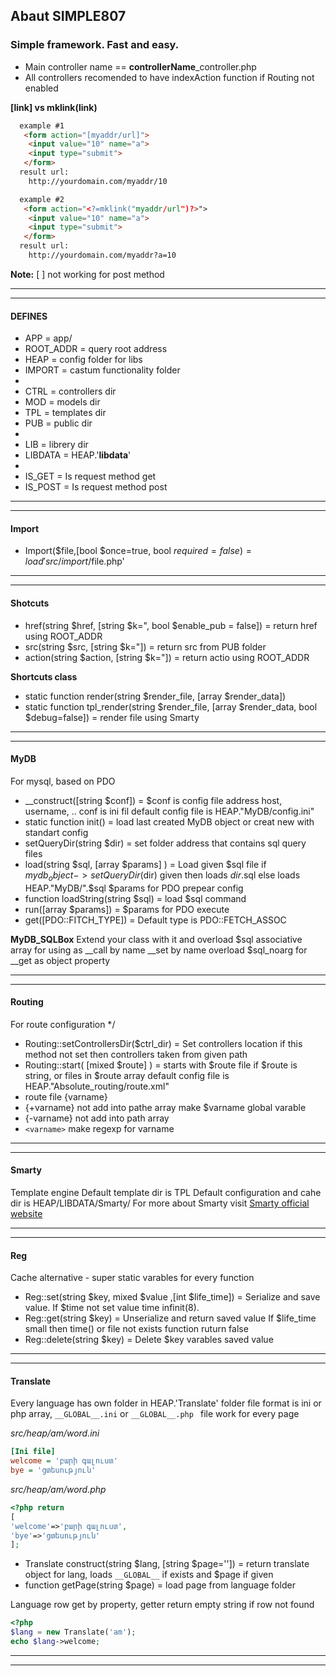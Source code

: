 ## Abaut SIMPLE807 
### Simple framework. Fast and easy.

* Main controller name == **controllerName**_controller.php
* All controllers recomended to have indexAction function if Routing not enabled


**[link] vs mklink(link)**
```html  
  example #1
   <form action="[myaddr/url]">
    <input value="10" name="a">
    <input type="submit">
   </form>
  result url:
    http://yourdomain.com/myaddr/10
```
```html  
  example #2
   <form action="<?=mklink("myaddr/url")?>">
    <input value="10" name="a">
    <input type="submit">
   </form>
  result url:
    http://yourdomain.com/myaddr?a=10
``` 
**Note:** [ ] not working for post method

*****************
*****************

#### DEFINES 
* APP = app/
* ROOT_ADDR = query root address
* HEAP = config folder for libs 
* IMPORT = castum functionality folder
* 
* CTRL = controllers dir
* MOD = models dir
* TPL = templates dir
* PUB = public dir
*
* LIB = librery dir
* LIBDATA = HEAP.'__libdata__'
* 
* IS_GET = Is request method get
* IS_POST = Is request method post

*****************
*****************

#### Import

* Import($file,[bool $once=true, bool $required=false) = load 'src/import/$file.php'    

*****************
*****************

#### Shotcuts
 
* href(string $href, [string $k=", bool $enable_pub = false]) = return href using ROOT_ADDR 
* src(string $src, [string $k="]) = return src from PUB folder
* action(string $action, [string $k="]) = return actio using ROOT_ADDR

**Shortcuts class**

* static function render(string $render_file, [array $render_data]) 
* static function tpl_render(string $render_file, [array $render_data, bool $debug=false]) = render file using Smarty

*****************
*****************

#### MyDB
For mysql, based on PDO

* __construct([string $conf]) = $conf is config file address host, username, .. conf is ini fil default config file is HEAP."MyDB/config.ini"
* static function init() = load last created MyDB object or creat new with standart config
* setQueryDir(string $dir) = set folder address that contains sql query files
* load(string $sql, [array $params] ) = Load given $sql file if $mydb_object->setQueryDir($dir) given then loads $dir.$sql else loads HEAP."MyDB/".$sql $params for PDO prepear config
* function loadString(string $sql) = load $sql command
* run([array $params]) = $params for PDO execute
* get([PDO::FITCH_TYPE]) = Default type is PDO::FETCH_ASSOC 

**MyDB_SQLBox**
Extend your class with it and overload $sql associative array for using as __call by name __set by name overload $sql_noarg for __get as object property

*****************
*****************

#### Routing 
For route configuration */
* Routing::setControllersDir($ctrl_dir) = Set controllers location if this method not set then controllers taken from given path
* Routing::start( [mixed $route] ) = starts with $route file if $route is string, or files in $route array
  default config file is HEAP."Absolute_routing/route.xml"
 * route file {varname} 
 * {+varname} not add into pathe array make $varname global varable
 * {-varname} not add into path array 
 * ``` <varname> ``` make regexp for varname 

*****************
*****************

#### Smarty 
  Template engine 
  Default template dir is TPL
  Default configuration and cahe dir
  is HEAP/LIBDATA/Smarty/
  For more about Smarty visit 
  [Smarty official website](http://www.smarty.net) 

*****************
*****************

#### Reg
  Cache alternative - super static varables for every function 
* Reg::set(string $key, mixed $value ,[int $life_time]) = Serialize and save value. If $time not set value time infinit(8).
* Reg::get(string $key) = Unserialize and return saved value If $life_time small then time() or file not exists function ruturn false
* Reg::delete(string $key) = Delete $key varables saved value 

*****************
*****************

#### Translate
  Every language has own folder in HEAP.'Translate' folder
  file format is ini or php array, ```__GLOBAL__.ini``` or ```__GLOBAL__.php ``` file work for every page

*src/heap/am/word.ini*
```ini
[Ini file]
welcome = 'բարի գալուստ'
bye = 'ցտեսություն'
```
*src/heap/am/word.php*

```php
<?php return
[
'welcome'=>'բարի գալուստ',
'bye'=>'ցտեսություն'
];
```

* Translate construct(string $lang, [string $page='']) = return translate object for lang, loads ```__GLOBAL__``` if exists and $page if given
* function getPage(string $page) = load page from language folder

Language row get by property, getter return empty string if row not found
```php
<?php
$lang = new Translate('am');
echo $lang->welcome;
```

*****************
*****************
